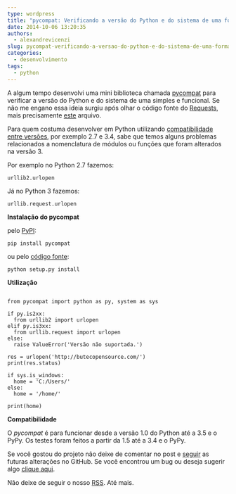 ```yaml
---
type: wordpress
title: "pycompat: Verificando a versão do Python e do sistema de uma forma simples"
date: 2014-10-06 13:20:35
authors:
  - alexandrevicenzi
slug: pycompat-verificando-a-versao-do-python-e-do-sistema-de-uma-forma-simples
categories:
  - desenvolvimento
tags:
  - python
---
```


A algum tempo desenvolvi uma mini biblioteca chamada <a title="pycompat" href="https://github.com/alexandrevicenzi/pycompat">pycompat</a> para verificar a versão do Python e do sistema de uma simples e funcional. Se não me engano essa ideia surgiu após olhar o código fonte do <a title="requests" href="https://github.com/kennethreitz/requests">Requests</a>, mais precisamente <a title="compat.py" href="https://github.com/kennethreitz/requests/blob/master/requests/compat.py">este</a> arquivo.

Para quem costuma desenvolver em Python utilizando <a title="py2to3" href="https://docs.python.org/3/library/2to3.html">compatibilidade entre versões</a>, por exemplo 2.7 e 3.4, sabe que temos alguns problemas relacionados a nomenclatura de módulos ou funções que foram alterados na versão 3.

Por exemplo no Python 2.7 fazemos:

<code>urllib2.urlopen</code>

Já no Python 3 fazemos:

<code>urllib.request.urlopen</code>

<strong>Instalação do pycompat</strong>

pelo <a title="pypi" href="https://pypi.python.org/pypi/pycompat">PyPI</a>:

<code>pip install pycompat</code>

ou pelo <a title="pycompat" href="https://github.com/alexandrevicenzi/pycompat">código fonte</a>:

<code>python setup.py install</code>

<strong>Utilização</strong>

<pre><code class="python">
from pycompat import python as py, system as sys

if py.is2xx:
  from urllib2 import urlopen
elif py.is3xx:
  from urllib.request import urlopen
else:
  raise ValueError('Versão não suportada.')

res = urlopen('http://butecopensource.com/')
print(res.status)

if sys.is_windows:
  home = 'C:/Users/'
else:
  home = '/home/'

print(home)
</code></pre>

<strong>Compatibilidade</strong>

O <em>pycompat</em> é para funcionar desde a versão 1.0 do Python até a 3.5 e o PyPy. Os testes foram feitos a partir da 1.5 até a 3.4 e o PyPy.

Se você gostou do projeto não deixe de comentar no post e <a title="seguir" href="https://github.com/alexandrevicenzi/pycompat">seguir</a> as futuras alterações no GitHub. Se você encontrou um bug ou deseja sugerir algo <a title="issues" href="https://github.com/alexandrevicenzi/pycompat/issues">clique aqui</a>.

Não deixe de seguir o nosso <a title="rss" href="/?feed=atom">RSS</a>. Até mais.
